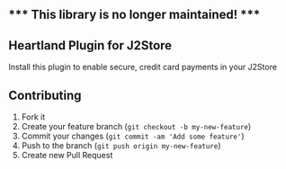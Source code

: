 ## *** This library is no longer maintained! ***

## Heartland Plugin for J2Store

Install this plugin to enable secure, credit card payments in your J2Store

## Contributing

1. Fork it
2. Create your feature branch (`git checkout -b my-new-feature`)
3. Commit your changes (`git commit -am 'Add some feature'`)
4. Push to the branch (`git push origin my-new-feature`)
5. Create new Pull Request

